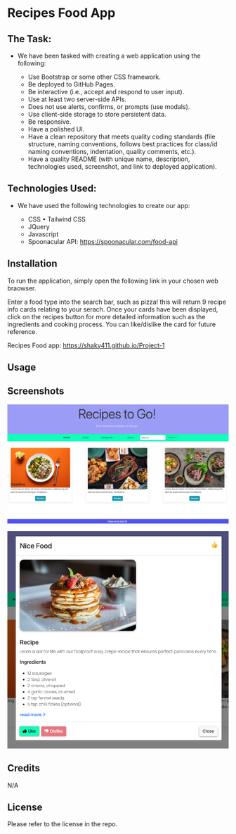 # Recipes Food App

## The Task:

* We have been tasked with creating a web application using the following:

    * Use Bootstrap or some other CSS framework.
    * Be deployed to GitHub Pages.
    * Be interactive (i.e., accept and respond to user input).
    * Use at least two server-side APIs.
    * Does not use alerts, confirms, or prompts (use modals).
    * Use client-side storage to store persistent data.
    * Be responsive.
    * Have a polished UI.
    * Have a clean repository that meets quality coding standards (file structure, naming conventions, follows best practices for class/id naming conventions, indentation, quality comments, etc.).
    * Have a quality README (with unique name, description, technologies used, screenshot, and link to deployed application).

## Technologies Used:

* We have used the following technologies to create our app:

    * CSS
    • Tailwind CSS
    * JQuery
    * Javascript
    * Spoonacular API: https://spoonacular.com/food-api

## Installation

To run the application, simply open the following link in your chosen web braowser.

Enter a food type into the search bar, such as pizza! this will return 9 recipe info cards relating to your serach. Once your cards have been displayed, click on the recipes button for more detailed information such as the ingredients and cooking process. You can like/dislike the card for future reference.

Recipes Food app: https://shaky411.github.io/Project-1

## Usage


## Screenshots

![Alt text](assets/screen%20capture/SCR-20230206-f8d.png)

![Alt text](assets/screen%20capture/SCR-20230206-f8p.png)

## Credits

N/A

## License

Please refer to the license in the repo.
